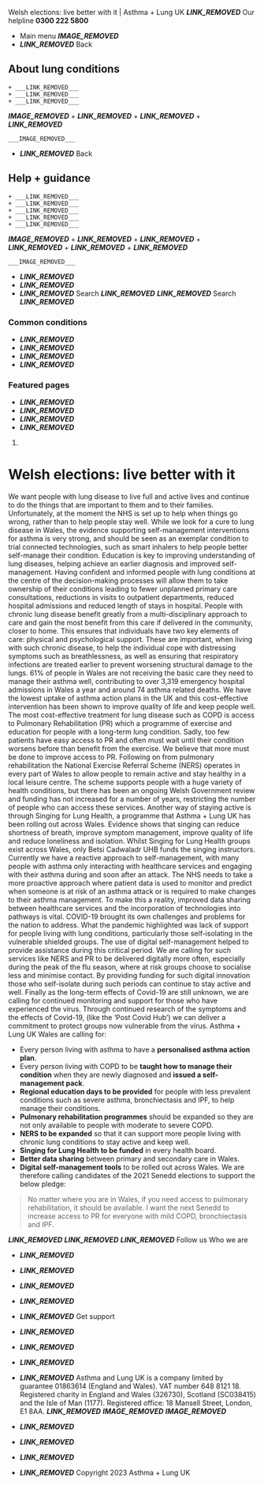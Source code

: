 
Welsh elections: live better with it | Asthma + Lung UK
 ___LINK_REMOVED___
 Our helpline **0300 222 5800**
* Main menu
___IMAGE_REMOVED___
* ___LINK_REMOVED___
 Back
 
## About lung conditions
	+ ___LINK_REMOVED___
	+ ___LINK_REMOVED___
	+ ___LINK_REMOVED___
___IMAGE_REMOVED___
	+ ___LINK_REMOVED___
	+ ___LINK_REMOVED___
	+ ___LINK_REMOVED___
	
	
	___IMAGE_REMOVED___
* ___LINK_REMOVED___
 Back
 
## Help + guidance
	+ ___LINK_REMOVED___
	+ ___LINK_REMOVED___
	+ ___LINK_REMOVED___
	+ ___LINK_REMOVED___
	+ ___LINK_REMOVED___
___IMAGE_REMOVED___
	+ ___LINK_REMOVED___
	+ ___LINK_REMOVED___
	+ ___LINK_REMOVED___
	+ ___LINK_REMOVED___
	+ ___LINK_REMOVED___
	
	
	___IMAGE_REMOVED___
* ___LINK_REMOVED___
* ___LINK_REMOVED___
* ___LINK_REMOVED___
Search
___LINK_REMOVED___ 
 ___LINK_REMOVED___
Search
___LINK_REMOVED___
### Common conditions
* ___LINK_REMOVED___
* ___LINK_REMOVED___
* ___LINK_REMOVED___
* ___LINK_REMOVED___
### Featured pages
* ___LINK_REMOVED___
* ___LINK_REMOVED___
* ___LINK_REMOVED___
* ___LINK_REMOVED___
1. 
# Welsh elections: live better with it
We want people with lung disease to live full and active lives and continue to do the things that are important to them and to their families. Unfortunately, at the moment the NHS is set up to help when things go wrong, rather than to help people stay well.
While we look for a cure to lung disease in Wales, the evidence supporting self-management interventions for asthma is very strong, and should be seen as an exemplar condition to trial connected technologies, such as smart inhalers to help people better self-manage their condition.
Education is key to improving understanding of lung diseases, helping achieve an earlier diagnosis and improved self-management. Having confident and informed people with lung conditions at the centre of the decision-making processes will allow them to take ownership of their conditions leading to fewer unplanned primary care consultations, reductions in visits to outpatient departments, reduced hospital admissions and reduced length of stays in hospital.
People with chronic lung disease benefit greatly from a multi-disciplinary approach to care and gain the most benefit from this care if delivered in the community, closer to home. This ensures that individuals have two key elements of care: physical and psychological support. These are important, when living with such chronic disease, to help the individual cope with distressing symptoms such as breathlessness, as well as ensuring that respiratory infections are treated earlier to prevent worsening structural damage to the lungs.
61% of people in Wales are not receiving the basic care they need to manage their asthma well, contributing to over 3,319 emergency hospital admissions in Wales a year and around 74 asthma related deaths. We have the lowest uptake of asthma action plans in the UK and this cost-effective intervention has been shown to improve quality of life and keep people well.
The most cost-effective treatment for lung disease such as COPD is access to Pulmonary Rehabilitation (PR) which a programme of exercise and education for people with a long-term lung condition. Sadly, too few patients have easy access to PR and often must wait until their condition worsens before than benefit from the exercise. We believe that more must be done to improve access to PR.
Following on from pulmonary rehabilitation the National Exercise Referral Scheme (NERS) operates in every part of Wales to allow people to remain active and stay healthy in a local leisure centre. The scheme supports people with a huge variety of health conditions, but there has been an ongoing Welsh Government review and funding has not increased for a number of years, restricting the number of people who can access these services.
Another way of staying active is through Singing for Lung Health, a programme that Asthma + Lung UK has been rolling out across Wales. Evidence shows that singing can reduce shortness of breath, improve symptom management, improve quality of life and reduce loneliness and isolation. Whilst Singing for Lung Health groups exist across Wales, only Betsi Cadwaladr UHB funds the singing instructors.
Currently we have a reactive approach to self-management, with many people with asthma only interacting with healthcare services and engaging with their asthma during and soon after an attack. The NHS needs to take a more proactive approach where patient data is used to monitor and predict when someone is at risk of an asthma attack or is required to make changes to their asthma management. To make this a reality, improved data sharing between healthcare services and the incorporation of technologies into pathways is vital.
COVID-19 brought its own challenges and problems for the nation to address. What the pandemic highlighted was lack of support for people living with lung conditions, particularly those self-isolating in the vulnerable shielded groups. The use of digital self-management helped to provide assistance during this critical period. We are calling for such services like NERS and PR to be delivered digitally more often, especially during the peak of the flu season, where at risk groups choose to socialise less and minimise contact. By providing funding for such digital innovation those who self-isolate during such periods can continue to stay active and well.
Finally as the long-term effects of Covid-19 are still unknown, we are calling for continued monitoring and support for those who have experienced the virus. Through continued research of the symptoms and the effects of Covid-19, (like the ‘Post Covid Hub’) we can deliver a commitment to protect groups now vulnerable from the virus.
Asthma + Lung UK Wales are calling for:
* Every person living with asthma to have a **personalised asthma action plan**.
* Every person living with COPD to be **taught how to manage their condition** when they are newly diagnosed and **issued a self-management pack**.
* **Regional education days to be provided** for people with less prevalent conditions such as severe asthma, bronchiectasis and IPF, to help manage their conditions.
* **Pulmonary rehabilitation programmes** should be expanded so they are not only available to people with moderate to severe COPD.
* **NERS to be expanded** so that it can support more people living with chronic lung conditions to stay active and keep well.
* **Singing for Lung Health to be funded** in every health board.
* **Better data sharing** between primary and secondary care in Wales.
* **Digital self-management tools** to be rolled out across Wales.
We are therefore calling candidates of the 2021 Senedd elections to support the below pledge:
> No matter where you are in Wales, if you need access to pulmonary rehabilitation, it should be available. I want the next Senedd to increase access to PR for everyone with mild COPD, bronchiectasis and IPF.
> 
> 
> 
___LINK_REMOVED___
___LINK_REMOVED___
 ___LINK_REMOVED___
Follow us
 Who we are
 
* ___LINK_REMOVED___
* ___LINK_REMOVED___
* ___LINK_REMOVED___
* ___LINK_REMOVED___
* ___LINK_REMOVED___
 Get support
 
* ___LINK_REMOVED___
* ___LINK_REMOVED___
* ___LINK_REMOVED___
* ___LINK_REMOVED___
Asthma and Lung UK is a company limited by guarantee 01863614 (England and Wales). VAT number 648 8121 18.
Registered charity in England and Wales (326730), Scotland (SC038415) and the Isle of Man (1177). Registered office: 18 Mansell Street, London, E1 8AA.
___LINK_REMOVED___
___IMAGE_REMOVED___
___IMAGE_REMOVED___
* ___LINK_REMOVED___
* ___LINK_REMOVED___
* ___LINK_REMOVED___
* ___LINK_REMOVED___
 Copyright 2023 Asthma + Lung UK
 
